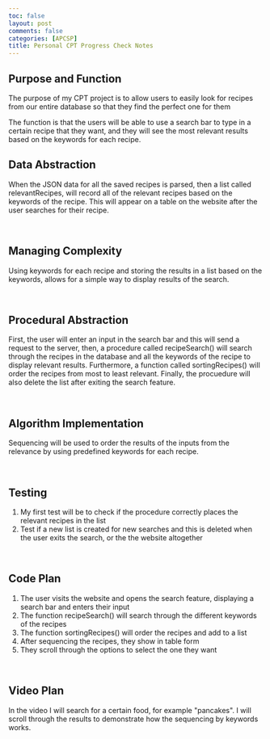```yaml
---
toc: false
layout: post
comments: false
categories: [APCSP]
title: Personal CPT Progress Check Notes
---
```


## Purpose and Function
The purpose of my CPT project is to allow users to easily look for recipes from our entire database so that they find the perfect one for them

The function is that the users will be able to use a search bar to type in a certain recipe that they want, and they will see the most relevant results based on the keywords for each recipe.
&nbsp;
## Data Abstraction
When the JSON data for all the saved recipes is parsed, then a list called relevantRecipes, will record all of the relevant recipes based on the keywords of the recipe. This will appear on a table on the website after the user searches for their recipe.

&nbsp;
## Managing Complexity
Using keywords for each recipe and storing the results in a list based on the keywords, allows for a simple way to display results of the search.

&nbsp;
## Procedural Abstraction
First, the user will enter an input in the search bar and this will send a request to the server, then, a procedure called recipeSearch() will search through the recipes in the database and all the keywords of the recipe to display relevant results. Furthermore, a function called sortingRecipes() will order the recipes from most to least relevant. Finally, the procuedure will also delete the list after exiting the search feature.

&nbsp;
## Algorithm Implementation
Sequencing will be used to order the results of the inputs from the relevance by using predefined keywords for each recipe.

&nbsp;
## Testing
1. My first test will be to check if the procedure correctly places the relevant recipes in the list
2. Test if a new list is created for new searches and this is deleted when the user exits the search, or the the website altogether

&nbsp;
## Code Plan
1. The user visits the website and opens the search feature, displaying a search bar and enters their input
2. The function recipeSearch() will search through the different keywords of the recipes
3. The function sortingRecipes() will order the recipes and add to a list
4. After sequencing the recipes, they show in table form
5. They scroll through the options to select the one they want

&nbsp;
## Video Plan
In the video I will search for a certain food, for example "pancakes". I will scroll through the results to demonstrate how the sequencing by keywords works.
